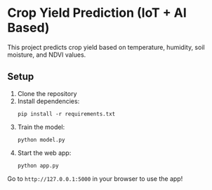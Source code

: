 # Crop Yield Prediction (IoT + AI Based)

This project predicts crop yield based on temperature, humidity, soil moisture, and NDVI values.

## Setup

1. Clone the repository
2. Install dependencies:
   ```
   pip install -r requirements.txt
   ```
3. Train the model:
   ```
   python model.py
   ```
4. Start the web app:
   ```
   python app.py
   ```

Go to `http://127.0.0.1:5000` in your browser to use the app!